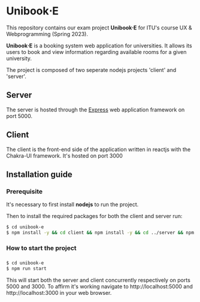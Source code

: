 # Unibook⋅E

This repository contains our exam project **Unibook⋅E** for ITU's course UX & Webprogramming (Spring 2023). 

**Unibook⋅E** is a booking system web application for universities. It allows its users to book and view information regarding available rooms for a given university.


The project is composed of two seperate nodejs projects 'client' and 'server'.

## Server

The server is hosted through the [Express](https://expressjs.com/) web application framework on port 5000.

## Client

The client is the front-end side of the application written in reactjs with the Chakra-UI framework. It's hosted on port 3000

## Installation guide

### Prerequisite

It's necessary to first install **nodejs** to run the project.

Then to install the required packages for both the client and server run:
```bash
$ cd unibook-e
$ npm install -y && cd client && npm install -y && cd ../server && npm install -y
```

### How to start the project

### 
```bash
$ cd unibook-e
$ npm run start
```

This will start both the server and client concurrently respectively on ports 5000 and 3000.
To affirm it's working navigate to http://localhost:5000 and http://localhost:3000 in your web browser.
